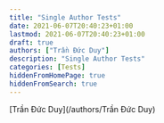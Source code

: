 ```yaml
---
title: "Single Author Tests"
date: 2021-06-07T20:40:23+01:00
lastmod: 2021-06-07T20:40:23+01:00
draft: true
authors: ["Trần Đức Duy"]
description: "Single Author Tests"
categories: [Tests]
hiddenFromHomePage: true
hiddenFromSearch: true
---
```


<!--more-->

[Trần Đức Duy](/authors/Trần Đức Duy)
